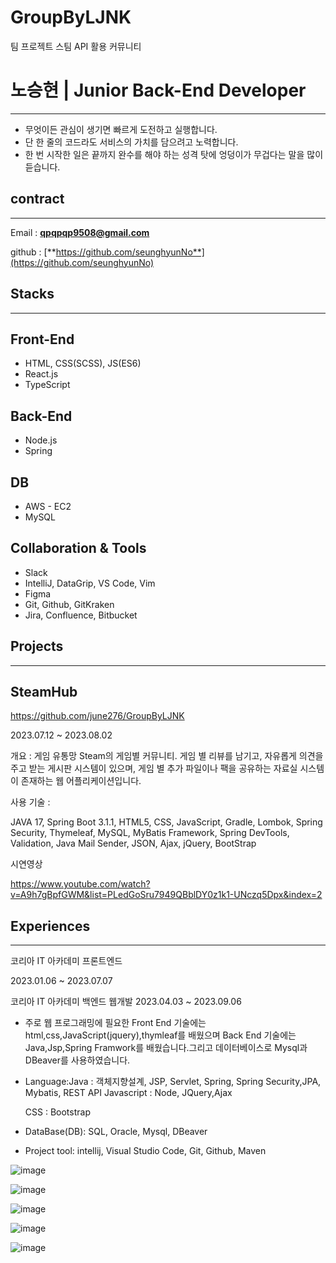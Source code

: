 # GroupByLJNK
팀 프로젝트 스팀 API 활용 커뮤니티

# 노승현 | Junior Back-End Developer

---

- 무엇이든 관심이 생기면 빠르게 도전하고 실행합니다.
- 단 한 줄의 코드라도 서비스의 가치를 담으려고 노력합니다.
- 한 번 시작한 일은 끝까지 완수를 해야 하는 성격 탓에 엉덩이가 무겁다는 말을 많이 듣습니다.

## **contract**

---

Email : **qpqpqp9508@gmail.com**

github : [**https://github.com/seunghyunNo**](https://github.com/seunghyunNo)

## **Stacks**

---

## Front-End

- HTML, CSS(SCSS), JS(ES6)
- React.js
- TypeScript

## Back-End

- Node.js
- Spring

## DB

- AWS - EC2
- MySQL

## Collaboration & Tools

- Slack
- IntelliJ, DataGrip, VS Code, Vim
- Figma
- Git, Github, GitKraken
- Jira, Confluence, Bitbucket

## **Projects**

---

## SteamHub

https://github.com/june276/GroupByLJNK

2023.07.12 ~ 2023.08.02

개요 : 게임 유통망 Steam의 게임별 커뮤니티. 게임 별 리뷰를 남기고, 자유롭게 의견을 주고 받는 게시판 시스템이 있으며, 게임 별 추가 파일이나 팩을 공유하는 자료실 시스템이 존재하는 웹 어플리케이션입니다.

사용 기술 :

JAVA 17, Spring Boot 3.1.1, HTML5, CSS, JavaScript, Gradle, Lombok, Spring Security, Thymeleaf, MySQL, MyBatis Framework, Spring DevTools, Validation, Java Mail Sender, JSON, Ajax, jQuery, BootStrap

시연영상

https://www.youtube.com/watch?v=A9h7gBpfGWM&list=PLedGoSru7949QBblDY0z1k1-UNczq5Dpx&index=2

## Experiences

---

코리아  IT 아카데미 프론트엔드

2023.01.06 ~ 2023.07.07

코리아 IT 아카데미 백엔드 웹개발
2023.04.03 ~ 2023.09.06

- 주로 웹 프로그래밍에 필요한 Front End 기술에는 html,css,JavaScript(jquery),thymleaf를 배웠으며 Back End 기술에는 Java,Jsp,Spring Framwork를 배웠습니다.그리고 데이터베이스로 Mysql과 DBeaver를 사용하였습니다.
- Language:Java : 객체지향설계, JSP, Servlet, Spring, Spring Security,JPA, Mybatis, REST API Javascript : Node, JQuery,Ajax
    
    CSS : Bootstrap
    
- DataBase(DB): SQL, Oracle, Mysql, DBeaver
- Project tool: intellij, Visual Studio Code, Git, Github, Maven

![image](https://github.com/seunghyunNo/GroupByLJNK/assets/138773698/b12be9c5-c4ad-4166-a149-0b5349898364)

![image](https://github.com/seunghyunNo/GroupByLJNK/assets/138773698/a8f4935a-f53f-441f-b08c-491ed735ba4e)

![image](https://github.com/seunghyunNo/GroupByLJNK/assets/138773698/07a02665-12b5-4c47-9723-78ea34ac9b1f)

![image](https://github.com/seunghyunNo/GroupByLJNK/assets/138773698/d74b6fc8-59c7-4c54-b463-a4a52cf43a08)

![image](https://github.com/seunghyunNo/GroupByLJNK/assets/138773698/45b855d5-acfd-41fd-8467-746450d67bc5)




